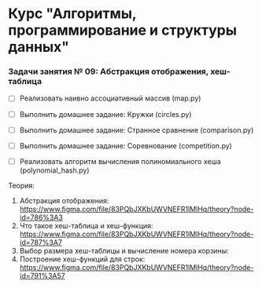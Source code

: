 # Курс "Алгоритмы, программирование и структуры данных"

### Задачи занятия № 09: Абстракция отображения, хеш-таблица

- [ ] Реализовать наивно ассоциативный массив (map.py)
- [ ] Выполнить домашнее задание: Кружки (circles.py)
- [ ] Выполнить домашнее задание: Странное сравнение (comparison.py)
- [ ] Выполнить домашнее задание: Соревнование (competition.py)
- [ ] Реализовать алгоритм вычисления полиномиального хеша (polynomial_hash.py)


Теория: 
1. Абстракция отображения: https://www.figma.com/file/83PQbJXKbUWVNEFR1lMlHq/theory?node-id=786%3A3
2. Что такое хеш-таблица и хеш-функция: https://www.figma.com/file/83PQbJXKbUWVNEFR1lMlHq/theory?node-id=787%3A7
3. Выбор размера хеш-таблицы и вычисление номера корзины: 
4. Построение хеш-функций для строк: https://www.figma.com/file/83PQbJXKbUWVNEFR1lMlHq/theory?node-id=791%3A57
